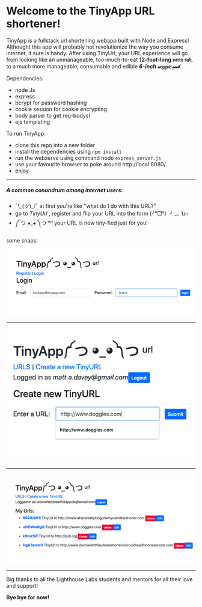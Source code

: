 

# Welcome to the TinyApp URL shortener!


TinyApp is a fullstack url shortening webapp built with Node and Express!
Althought this app will probably not revolutionize the way you consume internet, it sure is handy.
After using TinyUrl, your URL experience will go from looking like an unmanageable, too-much-to-eat **12-foot-long 𝔭𝔞𝔯𝔱𝔶 𝔰𝔲𝔟**, to a much more manageable, consumable and edible **_6-inch 𝓋𝑒𝑔𝑔𝒾𝑒 𝓈𝓊𝒷_**. 

Dependencies:
* node Js
* express
* bcrypt for password hashing
* cookie session for cookie encrypting
* body parser to get req-bodys!
* ejs templating

To run TinyApp:

* clone this repo into a new folder
* install the dependencies using `npm install`
* run the webserve using command node `express_server.js`
* use your favourite browser to poke around http://local:8080/
* enjoy

---

##### A common conundrum among internet users:

* ¯\\\_(ツ)_/¯ at first you're like "what do I do with this URL?"
* go to _TinyUrl_ , register and flip your URL into the form (╯°□°）╯ ︵ ˥ɹ∩
* ༼ つ ◕_◕ ༽つ  ᵘʳˡ your URL is now tiny-fied just for you!

some snaps:

!["Login to your TinyApp"](/img/screen1.png)

--- 

!["shorten the url to your favourite site"](img/screen2.png) 

---

!["check out all of your own personal TinyApp tiny urls"](/img/screen3.png) 

---

Big thanks to all the Lighthouse Labs students and mentors for all their love and support!

**Bye bye for now!**